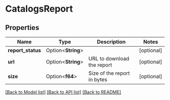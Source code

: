 # CatalogsReport

## Properties

Name | Type | Description | Notes
------------ | ------------- | ------------- | -------------
**report_status** | Option<**String**> |  | [optional]
**url** | Option<**String**> | URL to download the report | [optional]
**size** | Option<**f64**> | Size of the report in bytes | [optional]

[[Back to Model list]](../README.md#documentation-for-models) [[Back to API list]](../README.md#documentation-for-api-endpoints) [[Back to README]](../README.md)


